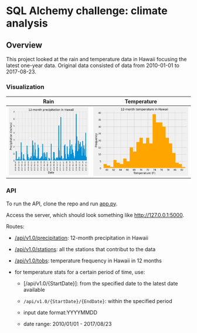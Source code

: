 # SQL Alchemy challenge: climate analysis

## Overview
This project looked at the rain and temperature data in Hawaii focusing the latest one-year data. Original data consisted of data from 2010-01-01 to 2017-08-23.

### Visualization
| Rain | Temperature |
|---------|---------|
| ![12 month precipitation](/images/12monthPrcp.png) | ![12 month temperature](/images/12monthTemp.png)

### API
To run the API, clone the repo and run [app.py](app.py).

Access the server, which should look something like http://127.0.0.1:5000.

Routes:
- [/api/v1.0/precipitation](http://127.0.0.1:5000/api/v1.0/precipitation): 12-month precipitation in Hawaii

- [/api/v1.0/stations](http://127.0.0.1:5000/api/v1.0/stations): all the stations that contribut to the data

- [/api/v1.0/tobs](http://127.0.0.1:5000/api/v1.0/tobs): temperature frequency in Hawaii in 12 months

* for temperature stats for a certain period of time, use:

    * [/api/v1.0/{StartDate}]: from the specified date to the latest date available

    * `/api/v1.0/{StartDate}/{EndDate}`: within the specified period

    * input date format:YYYYMMDD
    * date range: 2010/01/01 - 2017/08/23